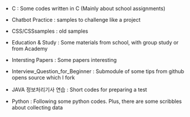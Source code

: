 - C
: Some codes written in C (Mainly about school assignments)

- Chatbot Practice
: samples to challenge like a project

- CSS/CSSsamples 
: old samples

- Education & Study
: Some materials from school, with group study or from Academy

- Intersting Papers 
: Some papers interesting

- Interview_Question_for_Beginner 
: Submodule of some tips from github opens source which I fork

- JAVA 정보처리기사 연습
: Short codes for preparing a test

- Python
: Following some python codes. Plus, there are some scribbles about collecting data
